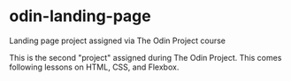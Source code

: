 # odin-landing-page
Landing page project assigned via The Odin Project course

This is the second "project" assigned during The Odin Project. This comes following lessons on HTML, CSS, and Flexbox.